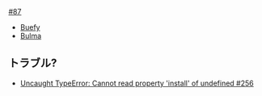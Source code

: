 [#87](https://github.com/hdknr/scriptogr.am/issues/87)

- [Buefy](https://buefy.github.io/#/)
- [Bulma](https://bulma.io/)


## トラブル?


- [Uncaught TypeError: Cannot read property 'install' of undefined #256](https://github.com/buefy/buefy/issues/256)